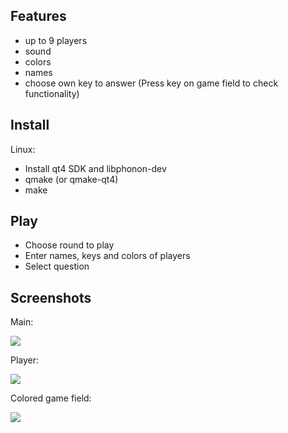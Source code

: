 

Features
--------

* up to 9 players
* sound
* colors
* names
* choose own key to answer (Press key on game field to check functionality)

Install
-------

Linux:
* Install qt4 SDK and libphonon-dev
* qmake (or qmake-qt4)
* make

Play
----
* Choose round to play
* Enter names, keys and colors of players
* Select question

Screenshots
-----------

Main:

![](http://i.imgur.com/iTd8N6o.png)

Player:

![](http://i.imgur.com/4KsajRv.png)

Colored game field:

![](http://i.imgur.com/AwaO8gd.png)

